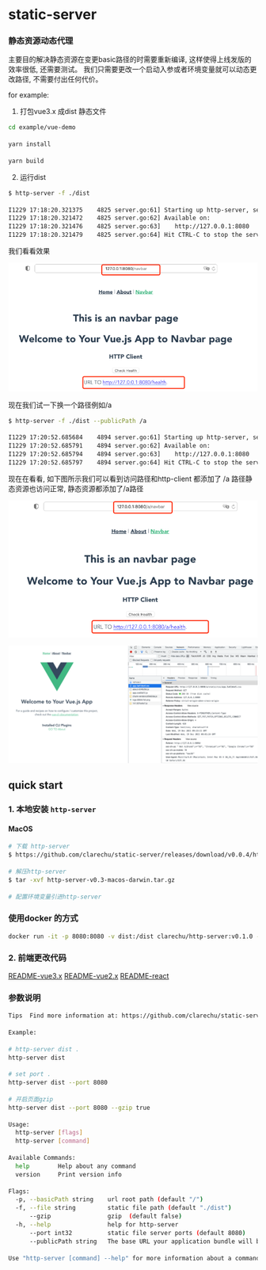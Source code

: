# static-server

### 静态资源动态代理

主要目的解决静态资源在变更basic路径的时需要重新编译,
这样使得上线发版的效率很低,  还需要测试。
我们只需要更改一个启动入参或者环境变量就可以动态更改路径,
不需要付出任何代价。

for example: 

1. 打包vue3.x 成dist 静态文件
```bash
cd example/vue-demo

yarn install

yarn build


```

2. 运行dist

```bash
$ http-server -f ./dist

I1229 17:18:20.321375    4825 server.go:61] Starting up http-server, serving ./dist
I1229 17:18:20.321472    4825 server.go:62] Available on:
I1229 17:18:20.321476    4825 server.go:63]    http://127.0.0.1:8080
I1229 17:18:20.321479    4825 server.go:64] Hit CTRL-C to stop the server

```

我们看看效果

![img.png](img/img.png)

现在我们试一下换一个路径例如/a

```bash
$ http-server -f ./dist --publicPath /a

I1229 17:20:52.685684    4894 server.go:61] Starting up http-server, serving ./dist
I1229 17:20:52.685791    4894 server.go:62] Available on:
I1229 17:20:52.685794    4894 server.go:63]    http://127.0.0.1:8080
I1229 17:20:52.685797    4894 server.go:64] Hit CTRL-C to stop the server

```

现在在看看, 如下图所示我们可以看到访问路径和http-client 都添加了 /a 路径静态资源也访问正常,
静态资源都添加了/a路径

![img_1.png](img/img_1.png)

![img.png](img/img_2.png)


## quick start

### 1. 本地安装 `http-server`


#### MacOS

```bash
# 下载 http-server
$ https://github.com/clarechu/static-server/releases/download/v0.0.4/http-server-v0.3-macos-darwin.tar.gz

# 解压http-server
$ tar -xvf http-server-v0.3-macos-darwin.tar.gz

# 配置环境变量引进http-server
```

### 使用docker 的方式

```bash
docker run -it -p 8080:8080 -v dist:/dist clarechu/http-server:v0.1.0 -f /dist --publicPath /a   
```
### 2. 前端更改代码

[README-vue3.x](./example/README-vue3.x.md)
[README-vue2.x](./example/README-vue2.x.md)
[README-react](./example/README-react.md)

### 参数说明

```bash
Tips  Find more information at: https://github.com/clarechu/static-server

Example:

# http-server dist .
http-server dist

# set port .
http-server dist --port 8080

# 开启页面gzip
http-server dist --port 8080 --gzip true

Usage:
  http-server [flags]
  http-server [command]

Available Commands:
  help        Help about any command
  version     Print version info

Flags:
  -p, --basicPath string    url root path (default "/")
  -f, --file string         static file path (default "./dist")
      --gzip                gzip  (default false)
  -h, --help                help for http-server
      --port int32          static file server ports (default 8080)
      --publicPath string   The base URL your application bundle will be deployed (default "/")

Use "http-server [command] --help" for more information about a command.


```